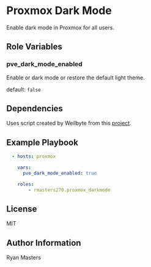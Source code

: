 # Proxmox Dark Mode

Enable dark mode in Proxmox for all users.

## Role Variables

### pve_dark_mode_enabled

Enable or dark mode or restore the default light theme.

default: `false`

## Dependencies

Uses script created by Weilbyte from this [project](https://github.com/Weilbyte/PVEDiscordDark).

## Example Playbook

```yaml
  - hosts: proxmox

    vars:
      pve_dark_mode_enabled: true

    roles:
        - rmasters270.proxmox_darkmode
```

## License

MIT

## Author Information

Ryan Masters
